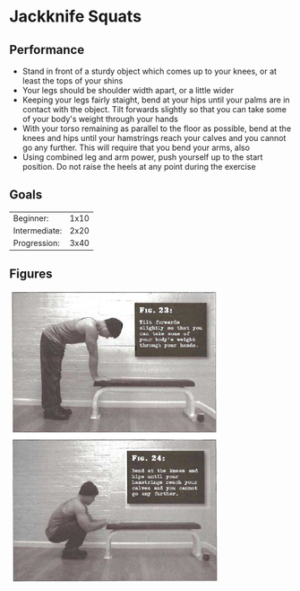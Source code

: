 # Jackknife Squats

## Performance

- Stand in front of a sturdy object which comes up to your knees, or at least the tops of your shins
- Your legs should be shoulder width apart, or a little wider
- Keeping your legs fairly staight, bend at your hips until your palms are in contact with the object. Tilt forwards slightly so that you can take some of your body's weight through your hands
- With your torso remaining as parallel to the floor as possible, bend at the knees and hips until your hamstrings reach your calves and you cannot go any further. This will require that you bend your arms, also
- Using combined leg and arm power, push yourself up to the start position. Do not raise the heels at any point during the exercise

## Goals

| | |
|---|---|
|Beginner: | 1x10 |
|Intermediate: | 2x20 |
|Progression: | 3x40 |

## Figures

![](../images/02_squats/2-Jacknife-Squats.jpg)

